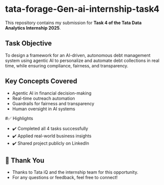 # tata-forage-Gen-ai-internship-task4
This repository contains my submission for **Task 4 of the Tata Data Analytics Internship 2025**.

## Task Objective
To design a framework for an AI-driven, autonomous debt management system using agentic AI to personalize and automate debt collections in real time, while ensuring compliance, fairness, and transparency.

## Key Concepts Covered
- Agentic AI in financial decision-making
- Real-time outreach automation
- Guardrails for fairness and transparency
- Human oversight in AI systems

#✅ Highlights
- ✔️ Completed all 4 tasks successfully
- ✔️ Applied real-world business insights
- ✔️ Shared project publicly on LinkedIn

## 🙌 Thank You
- Thanks to Tata iQ and the internship team for this opportunity.
- For any questions or feedback, feel free to connect!
